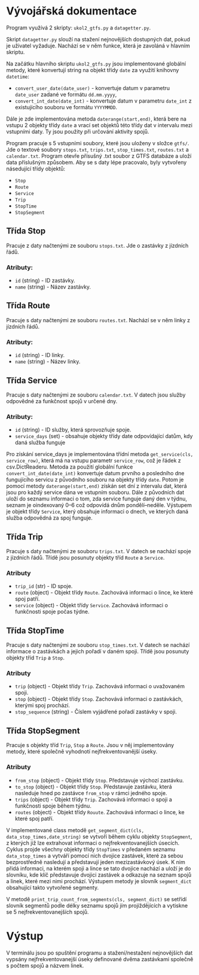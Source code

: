 # Vývojářská dokumentace

Program využívá 2 skripty: `ukol2_gtfs.py` a `datagetter.py`. 

Skript `datagetter.py` slouží na stažení nejnovějších dostupných dat, pokud je uživatel vyžaduje. Nachází se v něm funkce, která je zavoláná v hlavním skriptu.

Na začátku hlavního skriptu `ukol2_gtfs.py` jsou implementované globální metody, které konvertují string na objekt třídy `date` za využití knihovny `datetime`:
- `convert_user_date(date_user)` - konvertuje datum v parametru `date_user` zadané ve formátu `dd.mm.yyyy`,
- `convert_int_date(date_int)` - konvertuje datum v parametru `date_int` z existujícího souboru ve formátu `YYYYMMDD`.

Dále je zde implementována metoda `daterange(start,end)`, která bere na vstupu 2 objekty třídy `date` a vrací set objektů této třídy dat v intervalu mezi vstupními daty. Ty jsou použity při určování aktivity spojů.

Program pracuje s 5 vstupními soubory, které jsou uloženy v složce `gtfs/`. Jde o textové soubory `stops.txt`, `trips.txt`, `stop_times.txt`, `routes.txt` a `calendar.txt`. Program otevře přísušný .txt soubor z GTFS databáze a uloží data příslušným způsobem. Aby se s daty lépe pracovalo, byly vytvořeny násedující třídy objektů:
- `Stop`
- `Route`
- `Service`
- `Trip`
- `StopTime`
- `StopSegment`

## Třída Stop
Pracuje z daty načtenými ze souboru `stops.txt`. Jde o zastávky z jízdních řádů.

### Atributy:
- `id` (string) - ID zastávky.
- `name` (string) - Název zastávky.

## Třída Route
Pracuje s daty načtenými ze souboru `routes.txt`. Nachází se v něm linky z jízdních řádů.

### Atributy:
- `id` (string) - ID linky.
- `name` (string) - Název linky.

## Třída Service
Pracuje s daty načtenými ze souboru `calendar.txt`. V datech jsou služby odpovědné za funkčnost spojů v určené dny.

### Atributy:
- `id` (string) - ID služby, která sprovozňuje spoje.
- `service_days` (set) - obsahuje objekty třídy date odpovídající datům, kdy daná služba funguje

Pro získání service_days je implementována třídní metoda `get_service(cls, service_row)`, která má na vstupu parametr `service_row`, což je řádek z csv.DictReaderu. Metoda za použití globální funkce `convert_int_date(date_int)` konvertuje datum prvního a posledního dne fungujícího servicu z původního souboru na objekty třídy `date`. Potom je pomocí metody `daterange(start,end)` získán set dní z intervalu dat, která jsou pro každý service dána ve vstupním souboru. Dále z původních dat uloží do seznamu informaci o tom, zda service funguje daný den v týdnu, seznam je oindexovaný 0–6 což odpovídá dnům pondělí–neděle. Výstupem je objekt třídy `Service`, který obsahuje informaci o dnech, ve kterých daná služba odpovědná za spoj funguje.

## Třída Trip
Pracuje s daty načtenými ze souboru `trips.txt`. V datech se nachází spoje z jízdních řádů. Třídě jsou posunuty objekty tříd `Route` a `Service`.

### Atributy
- `trip_id` (str) - ID spoje.
- `route` (object) - Objekt třídy `Route`. Zachovává informaci o lince, ke které spoj patří.
- `service` (object) - Objekt třídy `Service`. Zachovává informaci o funkčnosti spoje počas týdne.

## Třída StopTime
Pracuje s daty načtenými ze souboru `stop_times.txt`. V datech se nachází informace o zastávkách a jejich pořadí v daném spoji. Třídě jsou posunuty objekty tříd `Trip` a `Stop`.

### Atributy
- `trip` (object) - Objekt třídy `Trip`. Zachovává informaci o uvažovaném spoji.
- `stop` (object) - Objekt třídy `Stop`. Zachovává informaci o zastávkách, kterými spoj prochází.
- `stop_sequence` (string) - Číslem vyjádřené pořadí zastávky v spoji.

## Třída StopSegment
Pracuje s objekty tříd `Trip`, `Stop` a `Route`. Jsou v něj implementovány metody, které společně vyhodnotí nejfrekventovanější úseky.

### Atributy
- `from_stop` (object) - Objekt třídy `Stop`. Představuje výchozí zastávku.
- `to_stop` (object) - Objekt třídy `Stop`. Představuje zastávku, která nasleduje hned po zastávce `from_stop` v rámci jedného spoje.
- `trips` (object) - Objekt třídy `Trip`. Zachovává informaci o spoji a funkčnosti spoje během týdnu.
- `routes` (object) - Objekt třídy `Rouute`. Zachovává informaci o lince, ke které spoj patří.

V implementované class metodě `get_segment_dict(cls, data_stop_times,date_string)` se vytvoří během cyklu objekty `StopSegment`, z kterých již lze extrahovat informaci o nejfrekventovanejších úsecích. Cyklus projde všechny objekty třídy `StopTimes` v předaném seznamu `data_stop_times` a vytváří pomocí nich dvojice zastávek, které za sebou bezprostředně nasledují a představují jeden mezizastávkový úsek. K nim přidá informaci, na kterém spoji a lince se tato dvojice nachází a uloží je do slovníku, kde klíč představuje dvojici zastávek a odkazuje na seznam spojů a linek, které mezi nimi prochází. Výstupem metody je slovník `segment_dict` obsahující takto vytvořené segmenty.

V metodě `print_trip_count_from_segments(cls, segment_dict)` se setřídí slovník segmentů podle délky seznamu spojů jím projíždějících a vytiskne se 5 nejfrekventovanejších spojů.

# Výstup
V terminálu jsou po spuštění programu a stažení/nestažení nejnovějších dat vypsány nejfrekventovanejší úseky definované dvěma zastávkami společně s počtem spojů a názvem linek.